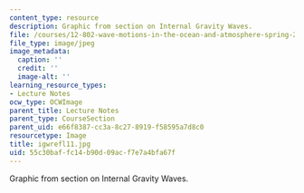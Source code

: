 ```yaml
---
content_type: resource
description: Graphic from section on Internal Gravity Waves.
file: /courses/12-802-wave-motions-in-the-ocean-and-atmosphere-spring-2004/55c30baffc14b90d09acf7e7a4bfa67f_igwrefl11.jpg
file_type: image/jpeg
image_metadata:
  caption: ''
  credit: ''
  image-alt: ''
learning_resource_types:
- Lecture Notes
ocw_type: OCWImage
parent_title: Lecture Notes
parent_type: CourseSection
parent_uid: e66f8387-cc3a-8c27-8919-f58595a7d8c0
resourcetype: Image
title: igwrefl11.jpg
uid: 55c30baf-fc14-b90d-09ac-f7e7a4bfa67f
---
```

Graphic from section on Internal Gravity Waves.